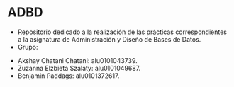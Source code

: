 # ADBD
* Repositorio dedicado a la realización de las prácticas correspondientes a la asignatura de Administración y Diseño de Bases de Datos.
* Grupo:
 - Akshay Chatani Chatani: alu0101043739.
 - Zuzanna Elzbieta Szalaty: alu0101049687.
 - Benjamin Paddags: alu0101372617.
